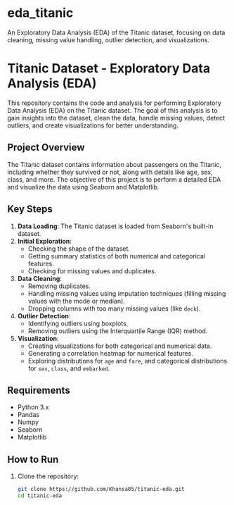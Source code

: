 # eda_titanic
An Exploratory Data Analysis (EDA) of the Titanic dataset, focusing on data cleaning, missing value handling, outlier detection, and visualizations.
# Titanic Dataset - Exploratory Data Analysis (EDA)
This repository contains the code and analysis for performing Exploratory Data Analysis (EDA) on the Titanic dataset. The goal of this analysis is to gain insights into the dataset, clean the data, handle missing values, detect outliers, and create visualizations for better understanding.

## Project Overview
The Titanic dataset contains information about passengers on the Titanic, including whether they survived or not, along with details like age, sex, class, and more. The objective of this project is to perform a detailed EDA and visualize the data using Seaborn and Matplotlib.

## Key Steps
1. **Data Loading**: The Titanic dataset is loaded from Seaborn's built-in dataset.
2. **Initial Exploration**:
   - Checking the shape of the dataset.
   - Getting summary statistics of both numerical and categorical features.
   - Checking for missing values and duplicates.
3. **Data Cleaning**:
   - Removing duplicates.
   - Handling missing values using imputation techniques (filling missing values with the mode or median).
   - Dropping columns with too many missing values (like `deck`).
4. **Outlier Detection**:
   - Identifying outliers using boxplots.
   - Removing outliers using the Interquartile Range (IQR) method.
5. **Visualization**:
   - Creating visualizations for both categorical and numerical data.
   - Generating a correlation heatmap for numerical features.
   - Exploring distributions for `age` and `fare`, and categorical distributions for `sex`, `class`, and `embarked`.

## Requirements
- Python 3.x
- Pandas
- Numpy
- Seaborn
- Matplotlib

## How to Run
1. Clone the repository:
   ```bash
   git clone https://github.com/Khansa05/titanic-eda.git
   cd titanic-eda
